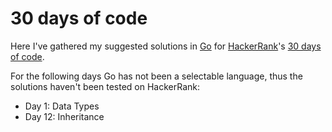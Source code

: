 # 30 days of code

Here I've gathered my suggested solutions in [Go](https://golang.org/) for [HackerRank](https://www.hackerrank.com/)'s [30 days of code](https://www.hackerrank.com/domains/tutorials/30-days-of-code).

For the following days Go has not been a selectable language, thus the solutions haven't been tested on HackerRank:

* Day 1: Data Types
* Day 12: Inheritance

